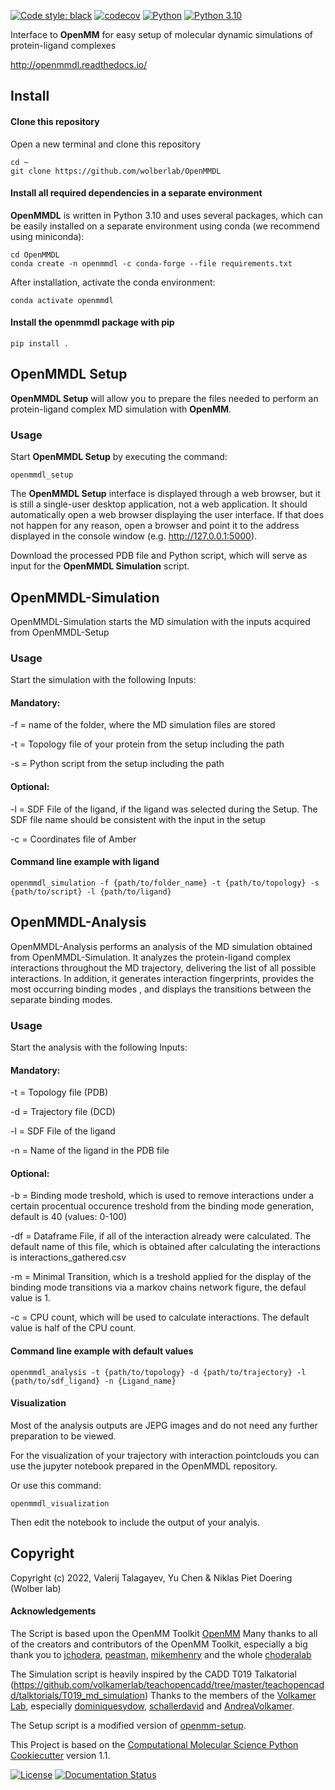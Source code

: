 [![Code style: black](https://img.shields.io/badge/code%20style-black-000000.svg)](https://github.com/psf/black)
[![codecov](https://codecov.io/gh/talagayev/OpenMMDL/graph/badge.svg?token=950HZ93CKS)](https://codecov.io/gh/talagayev/OpenMMDL)
[![Python](https://img.shields.io/badge/python-3.10-blue)]([https://opensource.org/licenses/MIT](https://img.shields.io/badge/python-3.10-blue))
[![Python 3.10](https://img.shields.io/badge/python-3.10-blue.svg)](https://www.python.org/downloads/release/python-3100/)

Interface to **OpenMM** for easy setup of molecular dynamic simulations of
protein-ligand complexes

http://openmmdl.readthedocs.io/

## Install

#### Clone this repository



Open a new terminal and clone this repository

    cd ~
    git clone https://github.com/wolberlab/OpenMMDL

#### Install all required dependencies in a separate environment

**OpenMMDL** is written in Python 3.10 and uses several packages, which can
be easily installed on a separate environment using conda (we recommend
using miniconda):

    cd OpenMMDL
    conda create -n openmmdl -c conda-forge --file requirements.txt

After installation, activate the conda environment:

    conda activate openmmdl

#### Install the openmmdl package with pip

    pip install .

## OpenMMDL Setup

**OpenMMDL Setup** will allow you to prepare the files needed to perform an protein-ligand complex MD simulation with **OpenMM**.

### Usage

Start **OpenMMDL Setup** by executing the command:

    openmmdl_setup

The **OpenMMDL Setup** interface is displayed through a web browser, but it is still
a single-user desktop application, not a web application. It should
automatically open a web browser displaying the user interface. If that does not happen for any reason, open a browser and point it to
the address displayed in the console window (e.g. http://127.0.0.1:5000).

Download the processed PDB file and Python script, which will serve as input
for the **OpenMMDL Simulation** script.

## OpenMMDL-Simulation

OpenMMDL-Simulation starts the MD simulation with the inputs acquired
from OpenMMDL-Setup

### Usage

Start the simulation with the following Inputs:

#### Mandatory:
-f = name of the folder, where the MD simulation files are stored

-t = Topology file of your protein from the setup including the path

-s = Python script from the setup including the path

#### Optional:
-l = SDF File of the ligand, if the ligand was selected during the
Setup. The SDF file name should be consistent with the input in the setup

-c = Coordinates file of Amber


#### Command line example with ligand

    openmmdl_simulation -f {path/to/folder_name} -t {path/to/topology} -s {path/to/script} -l {path/to/ligand}

## OpenMMDL-Analysis

OpenMMDL-Analysis performs an analysis of the MD simulation obtained from OpenMMDL-Simulation.
It analyzes the protein-ligand complex interactions throughout the MD trajectory, delivering the list of
all possible interactions. In addition, it generates interaction fingerprints, provides the most occurring binding modes
, and displays the transitions between the separate binding modes.

### Usage

Start the analysis with the following Inputs:

#### Mandatory:
-t = Topology file (PDB)

-d = Trajectory file (DCD)

-l = SDF File of the ligand

-n = Name of the ligand in the PDB file

#### Optional:
-b = Binding mode treshold, which is used to remove interactions under a certain procentual occurence treshold from the binding mode generation, default is 40 (values: 0-100)

-df = Dataframe File, if all of the interaction already were calculated. The default name of this file, which is obtained after calculating the interactions is interactions_gathered.csv

-m = Minimal Transition, which is a treshold applied for the display of the binding mode transitions via a markov chains network figure, the defaul value is 1.

-c = CPU count, which will be used to calculate interactions. The default value is half of the CPU count.

#### Command line example with default values

    openmmdl_analysis -t {path/to/topology} -d {path/to/trajectory} -l {path/to/sdf_ligand} -n {Ligand_name}


#### Visualization
Most of the analysis outputs are JEPG images and do not need any further preparation to be viewed.

For the visualization of your trajectory with interaction pointclouds you can use the jupyter notebook prepared in the OpenMMDL repository.

Or use this command:
```
openmmdl_visualization
```
Then edit the notebook to include the output of your analyis.
## Copyright
Copyright (c) 2022, Valerij Talagayev, Yu Chen & Niklas Piet Doering (Wolber lab)

#### Acknowledgements

The Script is based upon the OpenMM Toolkit [OpenMM](https://github.com/openmm)
Many thanks to all of the creators and contributors of the OpenMM Toolkit, especially a big thank you to [jchodera](https://github.com/jchodera), [peastman](https://github.com/peastman), [mikemhenry](https://github.com/mikemhenry) and the whole [choderalab](https://github.com/choderalab) 

The Simulation script is heavily inspired by the CADD T019 Talkatorial
(https://github.com/volkamerlab/teachopencadd/tree/master/teachopencadd/talktorials/T019_md_simulation)
Thanks to the members of the [Volkamer Lab](https://volkamerlab.org/),
especially [dominiquesydow](https://github.com/dominiquesydow/), [schallerdavid](https://github.com/schallerdavid) and [AndreaVolkamer](https://github.com/andreavolkamer).

The Setup script is a modified version of [openmm-setup](https://github.com/openmm/openmm-setup).
 
This Project is based on the 
[Computational Molecular Science Python Cookiecutter](https://github.com/molssi/cookiecutter-cms) version 1.1.


[![License](https://img.shields.io/badge/License-MIT-blue.svg)](https://opensource.org/licenses/MIT)
[![Documentation Status](https://readthedocs.org/projects/openmmdl/badge/?version=latest)](https://openmmdl.readthedocs.io/en/latest/?badge=latest)
